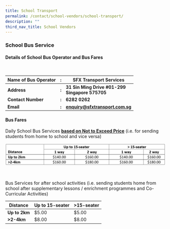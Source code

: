 ```yaml
---
title: School Transport
permalink: /contact/school-vendors/school-transport/
description: ""
third_nav_title: School Vendors
---
```

### **School Bus Service**
#### **Details of School Bus Operator and Bus Fares**

<br>


| Name of Bus Operator | : | SFX Transport Services |
| -------- | -------- | -------- |
| **Address**     | **:**     | **31 Sin Ming Drive #01-299<br> Singapore 575705**     |
| **Contact Number** | **:** | **6282 0262** |
| **Email** | **:**  | **enquiry@sfxtransport.com.sg** |


#### **Bus Fares**

Daily School Bus Services **<u>based on Not to Exceed Price</u>** (i.e. for sending students from home to 
school and vice versa)
<br>

![](/images/School%20Vendors/annotation%202023-07-25%20110410.jfif)

<br>

Bus Services for after school activities (i.e. sending students home from school after supplementary lessons / enrichment programmes and Co-Curricular Activities) 

| Distance | Up to 15-seater | &gt;15-seater |
| -------- | -------- | -------- |
| **Up to 2km**     | $5.00     | $5.00     |
| **&gt;2-4km**     | $8.00     | $8.00     |